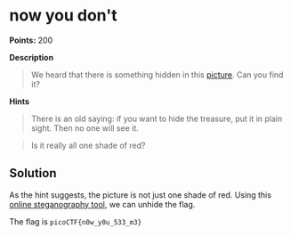# now you don't

**Points:** 200

**Description**
> We heard that there is something hidden in this [picture](/nowYouDont.png). Can you find it?

**Hints**
> There is an old saying: if you want to hide the treasure, put it in plain sight. Then no one will see it.

> Is it really all one shade of red?

## Solution

As the hint suggests, the picture is not just one shade of red. Using this [online steganography tool](https://incoherency.co.uk/image-steganography/#unhide), we can unhide the flag.

The flag is `picoCTF{n0w_y0u_533_m3}`
